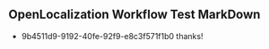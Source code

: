 ## OpenLocalization Workflow Test MarkDown
* 9b4511d9-9192-40fe-92f9-e8c3f571f1b0 thanks!

<!--HONumber=Sep16_HO1-->


